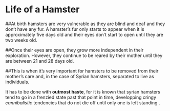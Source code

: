 # Life of a Hamster
##At birth hamsters are very vulnerable as they are blind and deaf and they don’t have any fur. A hamster’s fur only starts to appear when it is approximately five days old and their eyes don’t start to open until they are two weeks old.

##Once their eyes are open, they grow more independent in their exploration. However, they continue to be reared by their mother until they are between 21 and 28 days old.

##This is when it’s very important for hamsters to be removed from their mother’s care and, in the case of Syrian hamsters, separated to live as individuals. 

It has to be done with **outmost haste**, for it is known that syrian hamsters tend to go in a frenzied state past that point in time, developping cringy *cannibalistic* tendencies that do not die off until only one is left standing .
